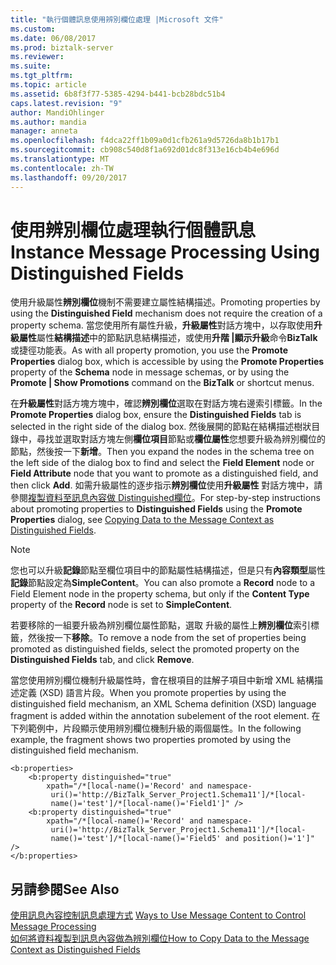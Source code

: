```yaml
---
title: "執行個體訊息使用辨別欄位處理 |Microsoft 文件"
ms.custom: 
ms.date: 06/08/2017
ms.prod: biztalk-server
ms.reviewer: 
ms.suite: 
ms.tgt_pltfrm: 
ms.topic: article
ms.assetid: 6b8f3f77-5385-4294-b441-bcb28bdc51b4
caps.latest.revision: "9"
author: MandiOhlinger
ms.author: mandia
manager: anneta
ms.openlocfilehash: f4dca22ff1b09a0d1cfb261a9d5726da8b1b17b1
ms.sourcegitcommit: cb908c540d8f1a692d01dc8f313e16cb4b4e696d
ms.translationtype: MT
ms.contentlocale: zh-TW
ms.lasthandoff: 09/20/2017
---
```

# <a name="instance-message-processing-using-distinguished-fields"></a><span data-ttu-id="0ac07-102">使用辨別欄位處理執行個體訊息</span><span class="sxs-lookup"><span data-stu-id="0ac07-102">Instance Message Processing Using Distinguished Fields</span></span>
<span data-ttu-id="0ac07-103">使用升級屬性**辨別欄位**機制不需要建立屬性結構描述。</span><span class="sxs-lookup"><span data-stu-id="0ac07-103">Promoting properties by using the **Distinguished Field** mechanism does not require the creation of a property schema.</span></span> <span data-ttu-id="0ac07-104">當您使用所有屬性升級，**升級屬性**對話方塊中，以存取使用**升級屬性**屬性**結構描述**中的節點訊息結構描述，或使用**升階 &#124;顯示升級**命令**BizTalk**或捷徑功能表。</span><span class="sxs-lookup"><span data-stu-id="0ac07-104">As with all property promotion, you use the **Promote Properties** dialog box, which is accessible by using the **Promote Properties** property of the **Schema** node in message schemas, or by using the **Promote &#124; Show Promotions** command on the **BizTalk** or shortcut menus.</span></span>  
  
 <span data-ttu-id="0ac07-105">在**升級屬性**對話方塊方塊中，確認**辨別欄位**選取在對話方塊右邊索引標籤。</span><span class="sxs-lookup"><span data-stu-id="0ac07-105">In the **Promote Properties** dialog box, ensure the **Distinguished Fields** tab is selected in the right side of the dialog box.</span></span> <span data-ttu-id="0ac07-106">然後展開的節點在結構描述樹狀目錄中，尋找並選取對話方塊左側**欄位項目**節點或**欄位屬性**您想要升級為辨別欄位的節點，然後按一下**新增**。</span><span class="sxs-lookup"><span data-stu-id="0ac07-106">Then you expand the nodes in the schema tree on the left side of the dialog box to find and select the **Field Element** node or **Field Attribute** node that you want to promote as a distinguished field, and then click **Add**.</span></span> <span data-ttu-id="0ac07-107">如需升級屬性的逐步指示**辨別欄位**使用**升級屬性** 對話方塊中，請參閱[複製資料至訊息內容做 Distinguished欄位](../core/how-to-copy-data-to-the-message-context-as-distinguished-fields.md)。</span><span class="sxs-lookup"><span data-stu-id="0ac07-107">For step-by-step instructions about promoting properties to **Distinguished Fields** using the **Promote Properties** dialog, see [Copying Data to the Message Context as Distinguished Fields](../core/how-to-copy-data-to-the-message-context-as-distinguished-fields.md).</span></span>  
  
> [!NOTE]
>  <span data-ttu-id="0ac07-108">您也可以升級**記錄**節點至欄位項目中的節點屬性結構描述，但是只有**內容類型**屬性**記錄**節點設定為**SimpleContent**。</span><span class="sxs-lookup"><span data-stu-id="0ac07-108">You can also promote a **Record** node to a Field Element node in the property schema, but only if the **Content Type** property of the **Record** node is set to **SimpleContent**.</span></span>  
  
 <span data-ttu-id="0ac07-109">若要移除的一組要升級為辨別欄位屬性節點，選取 升級的屬性上**辨別欄位**索引標籤，然後按一下**移除**。</span><span class="sxs-lookup"><span data-stu-id="0ac07-109">To remove a node from the set of properties being promoted as distinguished fields, select the promoted property on the **Distinguished Fields** tab, and click **Remove**.</span></span>  
  
 <span data-ttu-id="0ac07-110">當您使用辨別欄位機制升級屬性時，會在根項目的註解子項目中新增 XML 結構描述定義 (XSD) 語言片段。</span><span class="sxs-lookup"><span data-stu-id="0ac07-110">When you promote properties by using the distinguished field mechanism, an XML Schema definition (XSD) language fragment is added within the annotation subelement of the root element.</span></span> <span data-ttu-id="0ac07-111">在下列範例中，片段顯示使用辨別欄位機制升級的兩個屬性。</span><span class="sxs-lookup"><span data-stu-id="0ac07-111">In the following example, the fragment shows two properties promoted by using the distinguished field mechanism.</span></span>  
  
```  
<b:properties>  
    <b:property distinguished="true"  
        xpath="/*[local-name()='Record' and namespace-  
         uri()='http://BizTalk_Server_Project1.Schema11']/*[local-  
         name()='test']/*[local-name()='Field1']" />  
    <b:property distinguished="true"  
        xpath="/*[local-name()='Record' and namespace-  
         uri()='http://BizTalk_Server_Project1.Schema11']/*[local-  
         name()='test']/*[local-name()='Field5' and position()='1']" />  
</b:properties>  
```  
  
## <a name="see-also"></a><span data-ttu-id="0ac07-112">另請參閱</span><span class="sxs-lookup"><span data-stu-id="0ac07-112">See Also</span></span>  
 <span data-ttu-id="0ac07-113">[使用訊息內容控制訊息處理方式](../core/ways-to-use-message-content-to-control-message-processing.md) </span><span class="sxs-lookup"><span data-stu-id="0ac07-113">[Ways to Use Message Content to Control Message Processing](../core/ways-to-use-message-content-to-control-message-processing.md) </span></span>  
 [<span data-ttu-id="0ac07-114">如何將資料複製到訊息內容做為辨別欄位</span><span class="sxs-lookup"><span data-stu-id="0ac07-114">How to Copy Data to the Message Context as Distinguished Fields</span></span>](../core/how-to-copy-data-to-the-message-context-as-distinguished-fields.md)